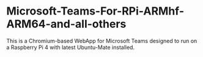 # Microsoft-Teams-For-RPi-ARMhf-ARM64-and-all-others
This is a Chromium-based WebApp for Microsoft Teams designed to run on a Raspberry Pi 4 with latest Ubuntu-Mate installed.
